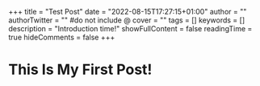 +++
title = "Test Post"
date = "2022-08-15T17:27:15+01:00"
author = ""
authorTwitter = "" #do not include @
cover = ""
tags = []
keywords = []
description = "Introduction time!"
showFullContent = false
readingTime = true
hideComments = false
+++


# This Is My First Post!
